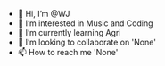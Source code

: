 - 👋 Hi, I’m @WJ
- 👀 I’m interested in Music and Coding
- 🌱 I’m currently learning Agri
- 💞️ I’m looking to collaborate on 'None'
- 📫 How to reach me 'None'

<!---
gmgear00/gmgear00 is a ✨ special ✨ repository because its `README.md` (this file) appears on your GitHub profile.
You can click the Preview link to take a look at your changes.
--->
